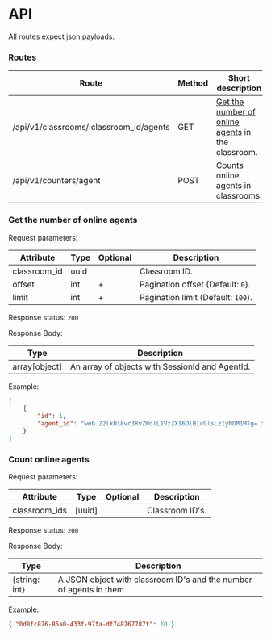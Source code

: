 # API

All routes expect json payloads.

### Routes
| Route                                   | Method | Short description                                                                                      |
|-----------------------------------------|--------|--------------------------------------------------------------------------------------------------------|
| /api/v1/classrooms/:classroom_id/agents | GET    | [Get the number of online agents](#get-the-number-of-online-agents-in-the-classroom) in the classroom. |
| /api/v1/counters/agent                  | POST   | [Counts](#count-online-agents) online agents in classrooms.                                            |

### Get the number of online agents

Request parameters:

| Attribute    | Type | Optional | Description                        |
|--------------|------|----------|------------------------------------|
| classroom_id | uuid |          | Classroom ID.                      |
| offset       | int  | +        | Pagination offset (Default: `0`).  |
| limit        | int  | +        | Pagination limit (Default: `100`). |

Response status: `200`

Response Body:

| Type          | Description                                     |
|---------------|-------------------------------------------------|
| array[object] | An array of objects with SessionId and AgentId. |

Example:
```json
[
    {
        "id": 1,
        "agent_id": "web.Z2lkOi8vc3RvZWdlL1VzZXI6OlB1cGlsLzIyNDM1MTg=.testing01.usr.foxford.ru"
    }
]
```
### Count online agents

Request parameters:

| Attribute     | Type   | Optional | Description     |
|---------------|--------|----------|-----------------|
| classroom_ids | [uuid] |          | Classroom ID's. |

Response status: `200`

Response Body:

| Type          | Description                                                        |
|---------------|--------------------------------------------------------------------|
| {string: int} | A JSON object with classroom ID's and the number of agents in them |

Example:

```json
{ "0d8fc826-85a0-433f-97fa-df748267787f": 10 }
```




